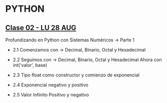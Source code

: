 # PYTHON

## [Clase 02 - LU 28 AUG](https://github.com/eugenia1984/UTN-FRSR-Programacion/tree/main/2do_anio_2do_sem/laboratorio_programacion/python/clase2) 

Profundizando en Python con Sistemas Numéricos -> Parte 1

- 2.1 Comenzamos con -> Decimal, Binario, Octal y Hexadecimal

- 2.2 Seguimos con -> Decimal, Binario, Octal y Hexadecimal Ahora con int('valor', base)

- 2.3 Tipo float como constructor y comienzo de exponencial

- 2.4 Exponencial negativo y positivo

- 2.5 Valor Infinito Positivo y negativo
